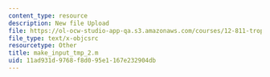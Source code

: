 ```yaml
---
content_type: resource
description: New file Upload
file: https://ol-ocw-studio-app-qa.s3.amazonaws.com/courses/12-811-tropical-meteorology-spring-2011/11ad931d9768f8d095e1167e232904db_make_input_tmp_2.m
file_type: text/x-objcsrc
resourcetype: Other
title: make_input_tmp_2.m
uid: 11ad931d-9768-f8d0-95e1-167e232904db
---
```

